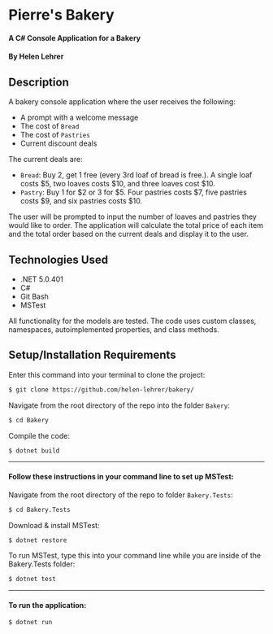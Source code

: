 # Pierre's Bakery

#### A C# Console Application for a Bakery

#### By Helen Lehrer

## Description

 A bakery console application where the user receives the following:

* A prompt with a welcome message
* The cost of `Bread`
* The cost of `Pastries`
* Current discount deals

The current deals are:

* `Bread`: Buy 2, get 1 free (every 3rd loaf of bread is free.). A single loaf costs $5, two loaves costs $10, and three loaves cost $10.
* `Pastry`: Buy 1 for $2 or 3 for $5. Four pastries costs $7, five pastries costs $9, and six pastries costs $10.

The user will be prompted to input the number of loaves and pastries they would like to order. The application will calculate the total price of each item and the total order based on the current deals and display it to the user.

## Technologies Used

* .NET 5.0.401
* C#
* Git Bash
* MSTest

All functionality for the models are tested. The code uses custom classes, namespaces, autoimplemented properties, and class methods.

## Setup/Installation Requirements

Enter this command into your terminal to clone the project: 
```bash
$ git clone https://github.com/helen-lehrer/bakery/
```

Navigate from the root directory of the repo into the folder `Bakery`:
```bash
$ cd Bakery
```

Compile the code: 
```bash
$ dotnet build
```

---

#### Follow these instructions in your command line to set up **MSTest**:

Navigate from the root directory of the repo to folder `Bakery.Tests`: 
```bash
$ cd Bakery.Tests
```

Download & install MSTest: 
```bash
$ dotnet restore
```

To run MSTest, type this into your command line while you are inside of the Bakery.Tests folder: 
```bash
$ dotnet test
```

---

#### To run the application: 
```bash
$ dotnet run
```

